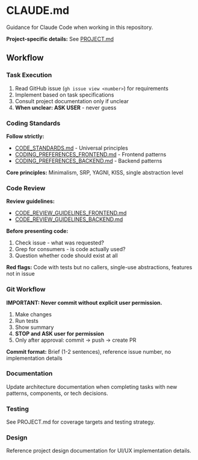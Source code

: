 # CLAUDE.md

Guidance for Claude Code when working in this repository.

**Project-specific details:** See [PROJECT.md](PROJECT.md)

## Workflow

### Task Execution

1. Read GitHub issue (`gh issue view <number>`) for requirements
2. Implement based on task specifications
3. Consult project documentation only if unclear
4. **When unclear: ASK USER** - never guess

### Coding Standards

**Follow strictly:**

- [CODE_STANDARDS.md](CODE_STANDARDS.md) - Universal principles
- [CODING_PREFERENCES_FRONTEND.md](CODING_PREFERENCES_FRONTEND.md) - Frontend patterns
- [CODING_PREFERENCES_BACKEND.md](CODING_PREFERENCES_BACKEND.md) - Backend patterns

**Core principles:** Minimalism, SRP, YAGNI, KISS, single abstraction level

### Code Review

**Review guidelines:**

- [CODE_REVIEW_GUIDELINES_FRONTEND.md](CODE_REVIEW_GUIDELINES_FRONTEND.md)
- [CODE_REVIEW_GUIDELINES_BACKEND.md](CODE_REVIEW_GUIDELINES_BACKEND.md)

**Before presenting code:**

1. Check issue - what was requested?
2. Grep for consumers - is code actually used?
3. Question whether code should exist at all

**Red flags:** Code with tests but no callers, single-use abstractions, features not in issue

### Git Workflow

**IMPORTANT: Never commit without explicit user permission.**

1. Make changes
2. Run tests
3. Show summary
4. **STOP and ASK user for permission**
5. Only after approval: commit → push → create PR

**Commit format:** Brief (1-2 sentences), reference issue number, no implementation details

### Documentation

Update architecture documentation when completing tasks with new patterns, components, or tech decisions.

### Testing

See PROJECT.md for coverage targets and testing strategy.

### Design

Reference project design documentation for UI/UX implementation details.
